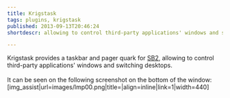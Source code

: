 ```yaml
---
title: Krigstask
tags: plugins, krigstask
published: 2013-09-13T20:46:24
shortdescr: allowing to control third-party applications' windows and switching desktops

---
```


Krigstask provides a taskbar and pager quark for [SB2](/plugins-sb2),
allowing to control third-party applications' windows and switching
desktops.\
\
It can be seen on the following screenshot on the bottom of the window:
\[img\_assist|url=images/lmp00.png|title=|align=inline|link=1|width=440\]